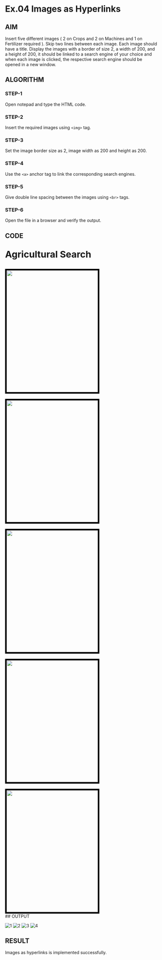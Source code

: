 # Ex.04 Images as Hyperlinks
## AIM
  Insert five different images ( 2 on Crops and 2 on Machines and 1 on Fertilizer required ). 
  Skip two lines between each image. Each image should have a title. 
  Display the images with a border of size 2, a width of 200, and a height of 200, 
  it should be linked to a search engine of your choice and when each image is clicked, 
  the respective search engine should be opened in a new window.

## ALGORITHM
### STEP-1
  Open notepad and type the HTML code.

### STEP-2
  Insert the required images using ```<img>``` tag.

### STEP-3
  Set the image border size as 2, image width as 200 and height as 200.

### STEP-4
  Use the ```<a>``` anchor tag to link the corresponding search engines.  

### STEP-5
  Give double line spacing between the images using ```<br>``` tags.
  
### STEP-6
  Open the file in a browser and verify the output.
  
## CODE
<html>
<head>
</head>
<body>
<p style="font-size:30px"><b>Agricultural  Search</b></p>
<a href="https://en.wikipedia.org/wiki/Rice_production_in_India#:~:text=Rice%20is%20the%20basic%20food,a%20kharif%20crop%20in%20India.">
<img style="border:5px solid black;"src="C:\Users\User\Pictures\rice crop.jpg"width="300" height="400"><br>
<br>
<a href="https://farmer.gov.in/m_cropstaticswheat.aspx">
<img style="border:5px solid black;" src="C:\Users\User\Pictures\wheat crop.jpg"width="300" height="400"><br>
<br>
<a href="https://www.zzhuayo.com/product/mini-plough/">
    <img style="border:5px solid black;" src="C:\Users\User\Pictures\plough machine.jpg"width="300" height="400"><br>
<br>
  <a href="https://www.zzhuayo.com/product/mini-plough/">
    <img style="border:5px solid black;" src="C:\Users\User\Pictures\seeder machine.jpg"width="300" height="400"><br>
<br>
<a href="https://en.wikipedia.org/wiki/Fertilizer">
    <img style="border:5px solid black;" src="C:\Users\User\Pictures/fertilizer farm.jpg"width="300" height="400"><br>
</a>       
</body>
</html>
## OUTPUT


![1](https://user-images.githubusercontent.com/127816320/235507790-d38720bd-229d-402a-991a-d357f1cf7be8.png)
![2](https://user-images.githubusercontent.com/127816320/235507795-c837b85d-dc87-49a7-9476-c25595592a1a.png)
![3](https://user-images.githubusercontent.com/127816320/235507781-c132aea7-7d65-4148-bc7c-534853bf5ec3.png)
![4](https://user-images.githubusercontent.com/127816320/235507786-982e8017-0041-478d-b75c-49410dda0914.png)

## RESULT
 Images as hyperlinks is implemented successfully.

